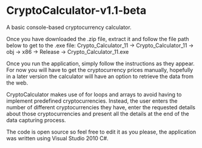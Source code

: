 # CryptoCalculator-v1.1-beta
A basic console-based cryptocurrency calculator.

Once you have downloaded the .zip file, extract it and follow the file path below to get to the .exe file:
    Crypto_Calculator_11 -> Crypto_Calculator_11 -> obj -> x86 -> Release -> Crypto_Calculator_11.exe

Once you run the application, simply follow the instructions as they appear. For now you will have to get the cryptocurrency prices manually, hopefully in a later version the calculator will have an option to retrieve the data from the web. 

CryptoCalculator makes use of for loops and arrays to avoid having to implement predefined cryptocurrencies. Instead, the user enters the number of different cryptocurrencies they have, enter the requested details about those cryptocurrencies and present all the details at the end of the data capturing process. 

The code is open source so feel free to edit it as you please, the application was written using Visual Studio 2010 C#. 
